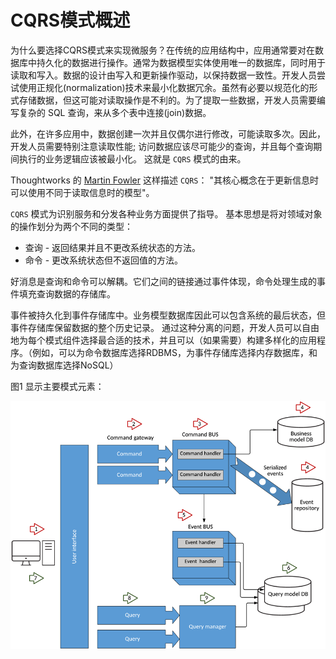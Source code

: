 # CQRS模式概述

为什么要选择CQRS模式来实现微服务？在传统的应用结构中，应用通常要对在数据库中持久化的数据进行操作。通常为数据模型实体使用唯一的数据库，同时用于读取和写入。数据的设计由写入和更新操作驱动，以保持数据一致性。开发人员尝试使用正规化(normalization)技术来最小化数据冗余。虽然有必要以规范化的形式存储数据，但这可能对读取操作是不利的。为了提取一些数据，开发人员需要编写复杂的 SQL 查询，来从多个表中连接(join)数据。

此外，在许多应用中，数据创建一次并且仅偶尔进行修改，可能读取多次。因此，开发人员需要特别注意读取性能; 访问数据应该尽可能少的查询，并且每个查询期间执行的业务逻辑应该被最小化。 这就是 `CQRS` 模式的由来。

Thoughtworks 的 [Martin Fowler](http://martinfowler.com/bliki/CQRS.html) 这样描述 `CQRS`： "其核心概念在于更新信息时可以使用不同于读取信息时的模型"。

`CQRS` 模式为识别服务和分发各种业务方面提供了指导。 基本思想是将对领域对象的操作划分为两个不同的类型：

- 查询 - 返回结果并且不更改系统状态的方法。
- 命令 - 更改系统状态但不返回值的方法。

好消息是查询和命令可以解耦。它们之间的链接通过事件体现，命令处理生成的事件填充查询数据的存储库。

事件被持久化到事件存储库中。业务模型数据库因此可以包含系统的最后状态，但事件存储库保留数据的整个历史记录。 通过这种分离的问题，开发人员可以自由地为每个模式组件选择最合适的技术，并且可以（如果需要）构建多样化的应用程序。（例如，可以为命令数据库选择RDBMS，为事件存储库选择内存数据库，和为查询数据库选择NoSQL）

图1 显示主要模式元素：

![](images/elements.png)



















